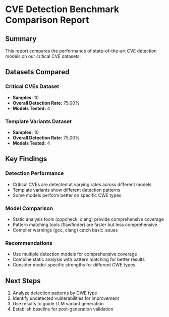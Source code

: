 
# CVE Detection Benchmark Comparison Report

## Summary
This report compares the performance of state-of-the-art CVE detection models
on our critical CVE datasets.

## Datasets Compared

### Critical CVEs Dataset
- **Samples:** 10
- **Overall Detection Rate:** 75.00%
- **Models Tested:** 4


### Template Variants Dataset
- **Samples:** 10
- **Overall Detection Rate:** 75.00%
- **Models Tested:** 4


## Key Findings

### Detection Performance
- Critical CVEs are detected at varying rates across different models
- Template variants show different detection patterns
- Some models perform better on specific CWE types

### Model Comparison
- Static analysis tools (cppcheck, clang) provide comprehensive coverage
- Pattern matching tools (flawfinder) are faster but less comprehensive
- Compiler warnings (gcc, clang) catch basic issues

### Recommendations
- Use multiple detection models for comprehensive coverage
- Combine static analysis with pattern matching for better results
- Consider model-specific strengths for different CWE types

## Next Steps
1. Analyze detection patterns by CWE type
2. Identify undetected vulnerabilities for improvement
3. Use results to guide LLM variant generation
4. Establish baseline for post-generation validation
